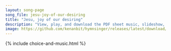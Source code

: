 ```yaml
---
layout: song-page
song_file: jesu-joy-of-our-desiring
title: "Jesu, joy of our desiring"
description: "View, play, and download the PDF sheet music, slideshow, and audio. Lyrics: Jesu, joy of our desiring, holy wisdom, love most bright, drawn by thee, our souls aspiring soar to uncreated light. Word of God, our flesh that fashi... english christian 4part"
image: https://github.com/kenanbit/hymnsinger/releases/latest/download/jesu-joy-of-our-desiring-trad.png
---
```


{% include choice-and-music.html %}